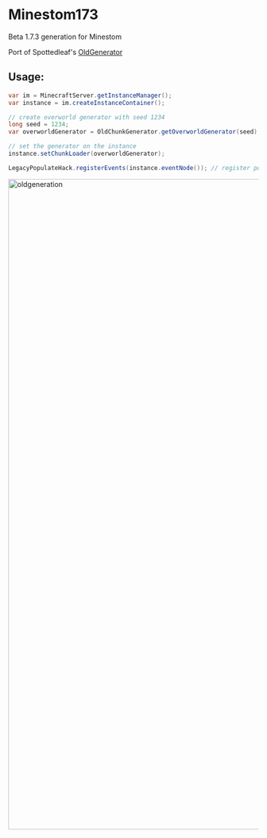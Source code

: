 # Minestom173
Beta 1.7.3 generation for Minestom

Port of Spottedleaf's [OldGenerator](https://github.com/Spottedleaf/OldGenerator/)

## Usage:
```java
var im = MinecraftServer.getInstanceManager();
var instance = im.createInstanceContainer();

// create overworld generator with seed 1234
long seed = 1234;
var overworldGenerator = OldChunkGenerator.getOverworldGenerator(seed);

// set the generator on the instance
instance.setChunkLoader(overworldGenerator);

LegacyPopulateHack.registerEvents(instance.eventNode()); // register populate events
```
<img width="2500" height="1309" alt="oldgeneration" src="https://github.com/user-attachments/assets/684e9379-881d-41a7-8bd7-6ede067d11d9" />
